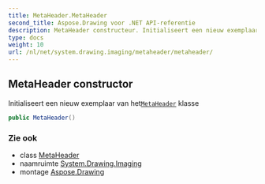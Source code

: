 ```yaml
---
title: MetaHeader.MetaHeader
second_title: Aspose.Drawing voor .NET API-referentie
description: MetaHeader constructeur. Initialiseert een nieuw exemplaar van hetMetaHeader klasse
type: docs
weight: 10
url: /nl/net/system.drawing.imaging/metaheader/metaheader/
---
```

## MetaHeader constructor

Initialiseert een nieuw exemplaar van het[`MetaHeader`](../) klasse

```csharp
public MetaHeader()
```

### Zie ook

* class [MetaHeader](../)
* naamruimte [System.Drawing.Imaging](../../metaheader/)
* montage [Aspose.Drawing](../../../)


